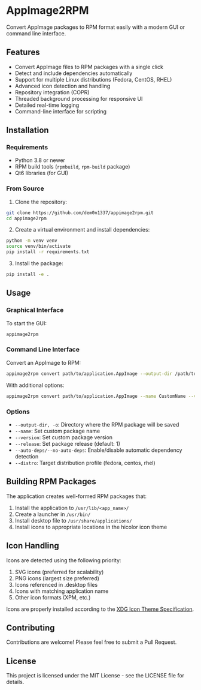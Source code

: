 # AppImage2RPM

Convert AppImage packages to RPM format easily with a modern GUI or command line interface.

## Features

- Convert AppImage files to RPM packages with a single click
- Detect and include dependencies automatically
- Support for multiple Linux distributions (Fedora, CentOS, RHEL)
- Advanced icon detection and handling 
- Repository integration (COPR)
- Threaded background processing for responsive UI
- Detailed real-time logging
- Command-line interface for scripting

## Installation

### Requirements

- Python 3.8 or newer
- RPM build tools (`rpmbuild`, `rpm-build` package)
- Qt6 libraries (for GUI)

### From Source

1. Clone the repository:

```bash
git clone https://github.com/dem0n1337/appimage2rpm.git
cd appimage2rpm
```

2. Create a virtual environment and install dependencies:

```bash
python -m venv venv
source venv/bin/activate
pip install -r requirements.txt
```

3. Install the package:

```bash
pip install -e .
```

## Usage

### Graphical Interface

To start the GUI:

```bash
appimage2rpm
```

### Command Line Interface

Convert an AppImage to RPM:

```bash
appimage2rpm convert path/to/application.AppImage --output-dir /path/to/output/directory
```

With additional options:

```bash
appimage2rpm convert path/to/application.AppImage --name CustomName --version 1.2.3 --distro fedora --no-auto-deps
```

### Options

- `--output-dir, -o`: Directory where the RPM package will be saved
- `--name`: Set custom package name
- `--version`: Set custom package version
- `--release`: Set package release (default: 1)
- `--auto-deps/--no-auto-deps`: Enable/disable automatic dependency detection
- `--distro`: Target distribution profile (fedora, centos, rhel)

## Building RPM Packages

The application creates well-formed RPM packages that:

1. Install the application to `/usr/lib/<app_name>/`
2. Create a launcher in `/usr/bin/`
3. Install desktop file to `/usr/share/applications/`
4. Install icons to appropriate locations in the hicolor icon theme

## Icon Handling

Icons are detected using the following priority:

1. SVG icons (preferred for scalability)
2. PNG icons (largest size preferred)
3. Icons referenced in .desktop files
4. Icons with matching application name
5. Other icon formats (XPM, etc.)

Icons are properly installed according to the [XDG Icon Theme Specification](https://specifications.freedesktop.org/icon-theme-spec/icon-theme-spec-latest.html).

## Contributing

Contributions are welcome! Please feel free to submit a Pull Request.

## License

This project is licensed under the MIT License - see the LICENSE file for details.
